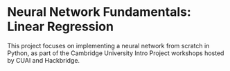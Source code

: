 # Neural Network Fundamentals: Linear Regression
This project focuses on implementing a neural network from scratch in Python, as part of the Cambridge University Intro Project workshops hosted by CUAI and Hackbridge.

